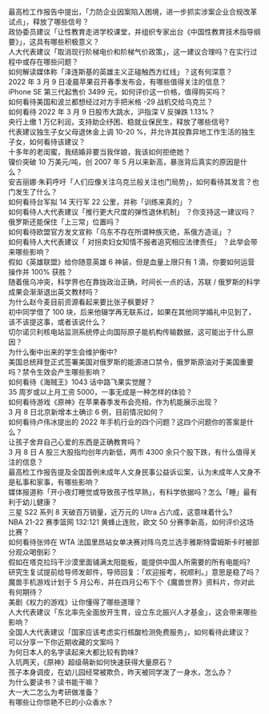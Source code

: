 最高检工作报告中提出，「力防企业因案陷入困境，进一步抓实涉案企业合规改革试点」，释放了哪些信号？  
政协委员建议「让性教育走进学校课堂，并组织专家出台《中国性教育技术指导纲要》」，这具有哪些积极意义？  
人大代表建议「取消现行阶梯电价和阶梯气价政策」，这一建议合理吗？在实行过程中或存在哪些问题？  
如何解读媒体称「泽连斯基的英雄主义正碰触西方红线」？这有何深意？  
2022 年 3 月 9 日凌晨苹果召开春季发布会，有哪些值得关注的信息？  
iPhone SE 第三代起售价 3499 元，如何评价这一价格，值得购买吗？  
如何看待美国和波兰都想经过对方手把米格 -29 战机交给乌克兰？  
如何看待 2022 年 3 月 9 日股市大跳水，沪指深 V 反弹跌 1.13%？  
央行上缴 1 万亿利润，支持助企纾困、稳就业保民生，释放了哪些信号?  
代表建议独生子女父母退休金上调 10-20 %，并允许其投靠异地工作生活的独生子女，如何看待该建议？  
十多年的老闺蜜，我结婚非要当我伴娘，我该如何拒绝她？  
镍价突破 10 万美元/吨，创 2007 年 5 月以来新高，暴涨背后真实的原因是什么？  
安吉丽娜·朱莉呼吁「人们应像关注乌克兰般关注也门局势」，如何看待其发言？也门发生了什么？  
如何看待台军拟 14 天行军 22 公里，并称「训练来真的」？  
如何看待人大代表建议「推行更大尺度的弹性退休机制」 ？你支持这一建议吗？  
俄罗斯还能保住「上三常」位置吗？  
如何看待欧盟官方发文宣称「乌东不存在所谓种族灭绝，系俄方造谣」？  
如何看待人大代表建议「 对拐卖妇女知情不报者追究相应法律责任」 ？此举会带来哪些影响？  
假如《英雄联盟》给你随意英雄 6 神装，但是血量上限只有 1 滴，你要如何运营操作并 100% 获胜？  
随着俄乌冲突，科学界也在靠拢政治正确，时间长一点的话，苏联 / 俄罗斯的科学成果会渐渐退出英文教材吗？  
为什么赵今麦目前资源看起来要比张子枫要好？  
初中同学借了 100 块，后来他辍学再无联系过，如果在其他同学婚礼中见到了，该不该提这事，或者该说什么？  
切尔诺贝利核电站监测系统停止向国际原子能机构传输数据，这可能出于什么原因？  
为什么衡中出来的学生会维护衡中?  
美国总统拜登正式签署美国对俄罗斯的能源进口禁令，俄罗斯原油对于美国重要吗？禁令生效会产生哪些影响？  
如何看待《海贼王》1043 话中路飞果实觉醒？  
35 周岁或以上月工资 5000，一事无成是一种怎样的体验？  
如何看待游戏《原神》在苹果春季发布会亮相，作为机能展示出现？  
3 月 8 日北京新增本土确诊 6 例，目前情况如何？  
如何看待卢伟冰提出的 2022 年手机行业的四个问题？这四个问题你的答案是什么？  
让孩子舍弃自己心爱的东西是正确教育吗？  
3 月 8 日 A 股三大股指均创年内新低，两市 4300 余只个股下跌，有什么值得关注的信息？  
最高检工作报告提及全国首例未成年人文身民事公益诉讼案，认为未成年人文身不是私事和家事，有哪些影响？  
媒体报道称「开小夜灯睡觉或导致孩子性早熟」，有科学依据吗？怎么「睡」最有利于幼儿健康？  
三星 S22 系列 8 天破百万销量，近万元的 UItra 占六成，这意味着什么?  
NBA 21-22 赛季篮网 132:121 黄蜂止连败，欧文 50 分赛季新高，如何评价这场比赛？  
如何看待张帅在 WTA 法国里昂站女单决赛对阵乌克兰选手雅斯特雷姆斯卡时被部分观众喝倒彩？  
假如在塔克拉玛干沙漠里面铺满太阳能板，能提供中国人所需要的所有电能吗?  
研究生复试提前给导师发邮件，导师回复：「欢迎报考，祝顺利。」意思是稳了吗？  
魔兽手机游戏计划于 5 月公布，并在四月公布下个《魔兽世界》资料片，你对此有何期待？  
美剧《权力的游戏》让你懂得了哪些道理？  
人大代表建议「东北率先全面放开生育，设立东北振兴人才基金」，这会带来哪些影响？  
全国人大代表建议「国家应该考虑实行核酸检测免费服务」，如何看待此建议？  
可以分享一下你近期收藏的文案吗？  
为何日本人的名字读起来大都比较有韵味?  
入坑两天，《原神》超级萌新如何快速获得大量原石？  
孩子本身调皮，在幼儿园经常被欺负，昨天被同学泼了一身水，怎么办？  
为什么要读书？读书能干嘛？  
大一大二怎么为考研做准备？  
有哪些让你惊艳不已的小众香水？  
